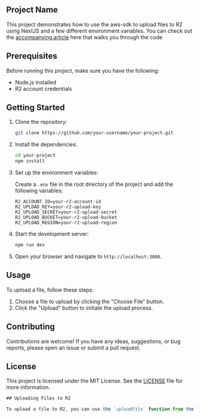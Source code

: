 ## Project Name

This project demonstrates how to use the aws-sdk to upload files to R2 using NextJS and a few different environment variables. You can check out the [accompanying article](https://ivanleo.com/blog/uploading_files_in_nextjs_to_r2) here that walks you through the code

## Prerequisites

Before running this project, make sure you have the following:

- Node.js installed
- R2 account credentials

## Getting Started

1. Clone the repository:

   ```bash
   git clone https://github.com/your-username/your-project.git
   ```

2. Install the dependencies:

   ```bash
   cd your-project
   npm install
   ```

3. Set up the environment variables:

   Create a `.env` file in the root directory of the project and add the following variables:

   ```plaintext
   R2_ACCOUNT_ID=your-r2-account-id
   R2_UPLOAD_KEY=your-r2-upload-key
   R2_UPLOAD_SECRET=your-r2-upload-secret
   R2_UPLOAD_BUCKET=your-r2-upload-bucket
   R2_UPLOAD_REGION=your-r2-upload-region
   ```

4. Start the development server:

   ```bash
   npm run dev
   ```

5. Open your browser and navigate to `http://localhost:3000`.

## Usage

To upload a file, follow these steps:

1. Choose a file to upload by clicking the "Choose File" button.
2. Click the "Upload" button to initiate the upload process.

## Contributing

Contributions are welcome! If you have any ideas, suggestions, or bug reports, please open an issue or submit a pull request.

## License

This project is licensed under the MIT License. See the [LICENSE](LICENSE) file for more information.
```typescript
## Uploading Files to R2

To upload a file to R2, you can use the `uploadFile` function from the `@/lib/r2` module. Here's an example of how to use it:
